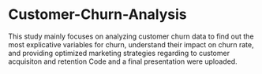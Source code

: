 # Customer-Churn-Analysis
This study mainly focuses on analyzing customer churn data to find out the most explicative variables for churn, understand their impact 
on churn rate, and providing optimized marketing strategies regarding to customer acquisiton and retention
Code and a final presentation were uploaded.
